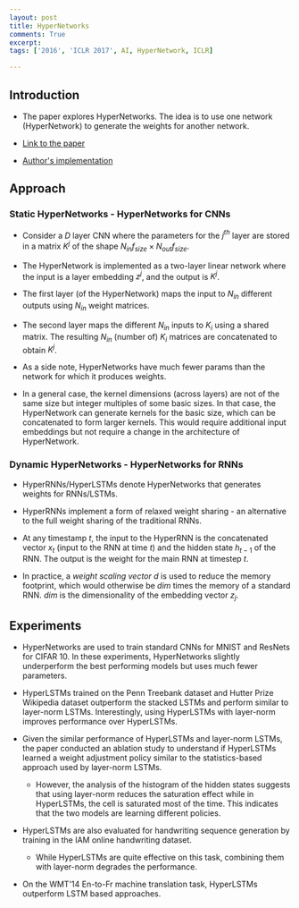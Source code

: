 ```yaml
---
layout: post
title: HyperNetworks
comments: True
excerpt: 
tags: ['2016', 'ICLR 2017', AI, HyperNetwork, ICLR]

---
```


## Introduction

* The paper explores HyperNetworks. The idea is to use one network (HyperNetwork) to generate the weights for another network.

* [Link to the paper](https://arxiv.org/abs/1609.09106)

* [Author's implementation](https://github.com/hardmaru/supercell/blob/master/supercell.py)


## Approach

### Static HyperNetworks - HyperNetworks for CNNs

* Consider a $D$ layer CNN where the parameters for the $j^{th}$ layer are stored in a matrix $K^j$ of the shape $N_{in}f_{size} \times N_{out}f_{size}$.

* The HyperNetwork is implemented as a two-layer linear network where the input is a layer embedding $z^j$, and the output is $K^j$.

* The first layer (of the HyperNetwork) maps the input to $N_{in}$ different outputs using $N_{in}$ weight matrices.

* The second layer maps the different $N_{in}$ inputs to $K_{i}$ using a shared matrix. The resulting $N_{in}$ (number of) $K_{i}$ matrices are concatenated to obtain $K^j$.

* As a side note, HyperNetworks have much fewer params than the network for which it produces weights.

* In a general case, the kernel dimensions (across layers) are not of the same size but integer multiples of some basic sizes. In that case, the HyperNetwork can generate kernels for the basic size, which can be concatenated to form larger kernels. This would require additional input embeddings but not require a change in the architecture of HyperNetwork.

### Dynamic HyperNetworks - HyperNetworks for RNNs

* HyperRNNs/HyperLSTMs denote HyperNetworks that generates weights for RNNs/LSTMs.

* HyperRNNs implement a form of relaxed weight sharing - an alternative to the full weight sharing of the traditional RNNs.

* At any timestamp $t$, the input to the HyperRNN is the concatenated vector $x_{t}$ (input to the RNN at time $t$) and the hidden state $h_{t-1}$ of the RNN. The output is the weight for the main RNN at timestep $t$.

* In practice, a *weight scaling vector* $d$ is used to reduce the memory footprint, which would otherwise be $dim$ times the memory of a standard RNN. $dim$ is the dimensionality of the embedding vector $z_j$.

## Experiments

* HyperNetworks are used to train standard CNNs for MNIST and ResNets for CIFAR 10. In these experiments, HyperNetworks slightly underperform the best performing models but uses much fewer parameters.

* HyperLSTMs trained on the Penn Treebank dataset and Hutter Prize Wikipedia dataset outperform the stacked LSTMs and perform similar to layer-norm LSTMs. Interestingly, using HyperLSTMs with layer-norm improves performance over HyperLSTMs.

* Given the similar performance of HyperLSTMs and layer-norm LSTMs, the paper conducted an ablation study to understand if HyperLSTMs learned a weight adjustment policy similar to the statistics-based approach used by layer-norm LSTMs.
    
    * However, the analysis of the histogram of the hidden states suggests that using layer-norm reduces the saturation effect while in HyperLSTMs, the cell is saturated most of the time. This indicates that the two models are learning different policies.

* HyperLSTMs are also evaluated for handwriting sequence generation by training in the IAM online handwriting dataset.
    
    * While HyperLSTMs are quite effective on this task, combining them with layer-norm degrades the performance.

* On the WMT'14 En-to-Fr machine translation task, HyperLSTMs outperform LSTM based approaches.